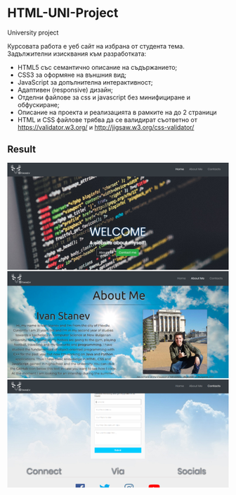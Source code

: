 ﻿# HTML-UNI-Project
University project 

Курсовата работа е уеб сайт на избрана от студента тема. Задължителни изисквания към разработката:

 *   HTML5 със семантично описание на съдържанието;
  *  CSS3 за оформяне на външния вид;
   * JavaScript за допълнителна интерактивност;
*    Адаптивен (responsive) дизайн;
 *   Отделни файлове за css и javascript без минифициране и обфускиране;
  *  Описание на проекта и реализацията в рамките на до 2 страници
  *  HTML и CSS файлове трябва да се валидират съответно от https://validator.w3.org/ и http://jigsaw.w3.org/css-validator/

## Result
![](img/Screenshot_2.png)
![](img/Screenshot_1.png)
![](img/Screenshot_3.png)
